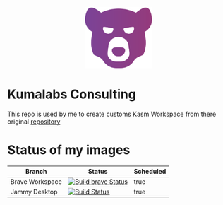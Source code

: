 <div align="center"><img src="https://raw.githubusercontent.com/kumalabsconsulting/kasm-registry/1.0/workspaces/KumaDesktopJammy/jcu_icon_transparent_background.png"  width="30%" alt="kumalabsconsulting logo">
</div>

# Kumalabs Consulting

This repo is used by me to create customs Kasm Workspace from there original [repository](https://github.com/kasmweb)


# Status of my images

|Branch|Status|Scheduled|
|------|------|---------|
| Brave Workspace|[![Build brave Status](https://droneci.home.mykuma.xyz/api/badges/kumalabsconsulting/kasmworkspaces-images/status.svg?ref=refs/heads/brave-workspace)](https://droneci.home.mykuma.xyz/kumalabsconsulting/kasmworkspaces-images)|true|
| Jammy Desktop | [![Build Status](https://droneci.home.mykuma.xyz/api/badges/kumalabsconsulting/kasmworkspaces-images/status.svg?ref=refs/heads/jammy_desktop)](https://droneci.home.mykuma.xyz/kumalabsconsulting/kasmworkspaces-images)|true|